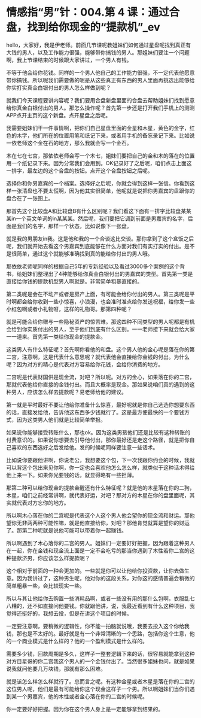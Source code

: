 # 情感指“男”针：004.第 4 课：通过合盘，找到给你现金的“提款机”_ev

hello，大家好，我是伊老师。前面几节课呢教姐妹们如何通过星盘呢找到真正有大钱的男人，以及工作能力很强，能够带你搞钱的男人。那姐妹们要注一个问题啊，我上节课结束的时候跟大家讲过，一个男人有钱。

不等于他会给你花钱。同样的一个男人他自己的工作能力很强，不一定代表他愿意带你搞钱。所以呢我们需要做的呢是从这些真正有东西的男人里面再挑选出能够给你实打实真金白银付出的男人怎么样做到呢？

就我们今天课程要讲内容呢？我们要用合盘新盘里面的合盘去帮助姐妹们找到愿意给你真金白银付出的男人。那怎么操作呢？首先第一步还是打开我们手机上的测测APP点开主页的这个新盘。点开星盘之后呢。

我需要姐妹们干一件事情啊，把你们自己星盘里面的金星和木星，黄色的金字，红色的木字，他们所在的位置用笔和纸记下来，或者用手机的备忘录记下来。比如说一依老师这个金在石的地方，那么我就会写一个金石。

木在七在七宫，那依依老师会写一个木七，姐妹们要把自己的金和木的落在的位置用一个纸记录下来。因为分常我们会用到。OK记录好了之后呢，咱们点击上面这一排字，最左边的这个合盘的按钮。点开这个合盘按钮之后呢。

选择你和你男嘉宾的一个档案。选择好之后呢，你就会得到这样一张信。你看到这样一张清盘也不要太慌啊，因为他其实很简单，他呢就是说把你男嘉宾的盘跟你的盘合在了一张图上。

那首先这个比较盘A和比较盘B有什么区别呢？我们看这下面有一排字比较盘某某某in一个英文单词的in某某某。然后呢，我们要把它调到前面是男嘉宾的名字，后面是我们的名字，那样一个状态，比如说像下一张盘。

就是我的男朋友in我。这是他和我的一个合谈这比交谈。那你拿到了这个盒饭之后呢，我们就开始去看这个男嘉宾到底能够在什么方面对我们有实打实的付出。是不是很简单，通过这个就能够准确找到真的能给你付出的男人哦。

那依依老师呢同样的根据自己5年的专新经验以及看过3000多个案例的这个背书，给姐妹们整理出了4种能够给你真金白银付出的男嘉宾的类型。首先第一类是直接给你钱的提款机型男人啊就是。非常简单粗暴直接的。

第二类呢是会在不动产或者是房产上面，有可能会给你付出的男人。第三类呢是平时啊都会给你收到一些小惊喜，小浪漫，也会准时准点给你发送祝福，给你发一些小红包啊或者小礼物呀，这样的礼物哥。那第四种呢？

就是可能会给你赠与一些隐秘资产的惊苦难。那这四种不同类型的男人呢都是有机会给到你实质付出的男人，至于他们到底有什么区别。一一老师接下来就会给大家一一道来。首先第一类给你现金的提款金。

这类男人有什么特征呢？首先啊你看他的和盘。这个男人他的金心呢是落在你的第二宫，注意啊，这是代表什么意思呢？就代表他会直接给你金钱的付出。为什么呢？因为对方的精心是代表对方容易给你花钱，会给你消费的地方。

二宫呢是代表财国供是现金流，对吧？所以呢。对方的金心，如果落在你的二宫，那就代表他给你直接的金钱付出。而且大概率是现金。那如果说咱们真的遇到的这种男人，应该怎么样去提款呢？易老师给他的建议。

第一就是平时最好不要让他给你准备什么惊喜，最好呢就是你自己选选你想要东西的话，直接发给他，告诉他这东西多少钱就行了。这是最方便最快的一个要钱方式，因为这类男人他们就是比较简单举报。

如果说你能够接受转账什么，那也ok。因为这类男孩他们还是比较有这种转账的付费意识的。如果说你想要去引导他付出，那你最好还是走这个路径，就是把你自己喜欢的东西选好之后发给他。发的时候呢同样要注意一些话术。

比如说你要跟他讲啊，你说老公，我想要这个包，下一次我跟你约会的时候，我就可以背这个包出来见你啊，你一定也会喜欢他怎么怎么样，就类似于这种话术得给他上来一下。如果你光要钱的话，就显得略有一些担薄。

那第二种可以给你现金的提款金醒还有什么特征呢？就是他的木星落在你的二狗，木星，咱们之前经常讲啊，就代表好运，对吧？那对方的木星在你的盘里面呢，其实就代表对方忘你的地方。

所以啊木心落在你的二宫呢是代表这个人这个男人他会望你的现金流和财运。那他望你无非两两种可能性嘛，就是他直接给你，对吧？那他肯觉就算是望你的财运了。那第二种呢就是说他可能可以带着你一起赚钱。

所以啊遇到了木心落你的二宫的男人。姐妹们一定要好好把握，因为跟着这种男人在一起，你在金钱和现金流上面是一定不会吃亏的那当你遇到了木性若你二宫的这种提款济男，你应该怎么样提款呢？

这个相对于前面的一种会更加的。一些就是你可以让他给你投资款，让你去做生意。因为我讲过了，这种男生呢，他对你的这段关系，对你这的感情普遍会稍微的简单粗暴一些，会比较现实一些。

所以与其让他给你去购置一些消耗品啊，或者一些没有用的那什么包啊，衣服乱七八糟的，还不如直接问他要钱。你就跟他讲，说，我最近看到有什么这种项目，我觉得还挺好的，我想去投，但是在讲这个项目的时候。

一定要注意啊，要稍微的逻辑性，你不能一拍脑就说哦，我要去投入这个你给我钱，那也是不太好的。最好就是有一个非常清晰的一个思路，包括你这个生意，他的一个商业模式是什么样的？他的一个盈利模式是什么样的。

需要多少钱，回款周期是多久，这样子一整套逻辑下来的话，很容易就能拿到这种对方目星哥的你二宫我这个男人的一个金钱付出了。当然很多姐妹也问，就是如果说我就问他要几万块钱，那就有那么困难。

就是该怎么样怎么样就行了。总而言之呢。有这种金星或者木星是落在你的二宫的这位男人呢，他们是最有可能给你这个现金这样子一个男。所以啊姐妹们当你们遇到某一个男嘉宾，他的木性或者金心落在你的二宫的时候呢。

你一定要好好把握。因为你在这个男人身上是一定能够拿到结果的。
